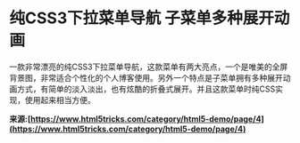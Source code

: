 # 纯CSS3下拉菜单导航 子菜单多种展开动画


一款非常漂亮的纯CSS3下拉菜单导航，这款菜单有两大亮点，一个是唯美的全屏背景图，非常适合个性化的个人博客使用。另外一个特点是子菜单拥有多种展开动画方式，有简单的淡入淡出，也有炫酷的折叠式展开。并且这款菜单时纯CSS实现，使用起来相当方便。

**来源:[https://www.html5tricks.com/category/html5-demo/page/4](https://www.html5tricks.com/category/html5-demo/page/4)**
